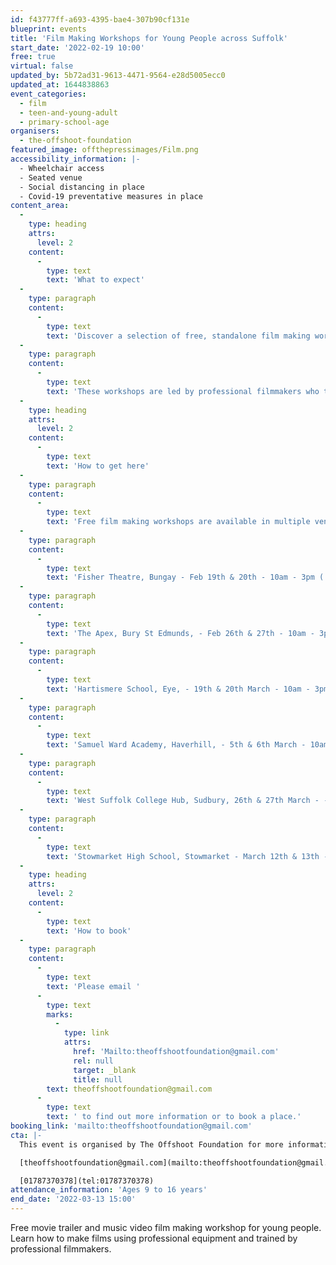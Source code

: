 ```yaml
---
id: f43777ff-a693-4395-bae4-307b90cf131e
blueprint: events
title: 'Film Making Workshops for Young People across Suffolk'
start_date: '2022-02-19 10:00'
free: true
virtual: false
updated_by: 5b72ad31-9613-4471-9564-e28d5005ecc0
updated_at: 1644838863
event_categories:
  - film
  - teen-and-young-adult
  - primary-school-age
organisers:
  - the-offshoot-foundation
featured_image: offthepressimages/Film.png
accessibility_information: |-
  - Wheelchair access
  - Seated venue 
  - Social distancing in place 
  - Covid-19 preventative measures in place
content_area:
  -
    type: heading
    attrs:
      level: 2
    content:
      -
        type: text
        text: 'What to expect'
  -
    type: paragraph
    content:
      -
        type: text
        text: 'Discover a selection of free, standalone film making workshops for young people aged 9-16. At these workshops learn the basics and beginnings of filmmaking. '
  -
    type: paragraph
    content:
      -
        type: text
        text: 'These workshops are led by professional filmmakers who teach the ins and outs of what one needs to know to become a film maker.'
  -
    type: heading
    attrs:
      level: 2
    content:
      -
        type: text
        text: 'How to get here'
  -
    type: paragraph
    content:
      -
        type: text
        text: 'Free film making workshops are available in multiple venues over the next two months. Each workshop is standalone. Dates and locations listed below:'
  -
    type: paragraph
    content:
      -
        type: text
        text: 'Fisher Theatre, Bungay - Feb 19th & 20th - 10am - 3pm ( 5 Hours)'
  -
    type: paragraph
    content:
      -
        type: text
        text: 'The Apex, Bury St Edmunds, - Feb 26th & 27th - 10am - 3pm ( 5 Hours)'
  -
    type: paragraph
    content:
      -
        type: text
        text: 'Hartismere School, Eye, - 19th & 20th March - 10am - 3pm ( 5 Hours)'
  -
    type: paragraph
    content:
      -
        type: text
        text: 'Samuel Ward Academy, Haverhill, - 5th & 6th March - 10am - 3pm ( 5 Hours)'
  -
    type: paragraph
    content:
      -
        type: text
        text: 'West Suffolk College Hub, Sudbury, 26th & 27th March - - 10am - 3pm ( 5 Hours)'
  -
    type: paragraph
    content:
      -
        type: text
        text: 'Stowmarket High School, Stowmarket - March 12th & 13th - 10am - 3pm ( 5 Hours)'
  -
    type: heading
    attrs:
      level: 2
    content:
      -
        type: text
        text: 'How to book'
  -
    type: paragraph
    content:
      -
        type: text
        text: 'Please email '
      -
        type: text
        marks:
          -
            type: link
            attrs:
              href: 'Mailto:theoffshootfoundation@gmail.com'
              rel: null
              target: _blank
              title: null
        text: theoffshootfoundation@gmail.com
      -
        type: text
        text: ' to find out more information or to book a place.'
booking_link: 'mailto:theoffshootfoundation@gmail.com'
cta: |-
  This event is organised by The Offshoot Foundation for more information please get in touch via:

  [theoffshootfoundation@gmail.com](mailto:theoffshootfoundation@gmail.com)

  [01787370378](tel:01787370378)
attendance_information: 'Ages 9 to 16 years'
end_date: '2022-03-13 15:00'
---
```

Free movie trailer and music video film making workshop for young people. Learn how to make films using professional equipment and trained by professional filmmakers.